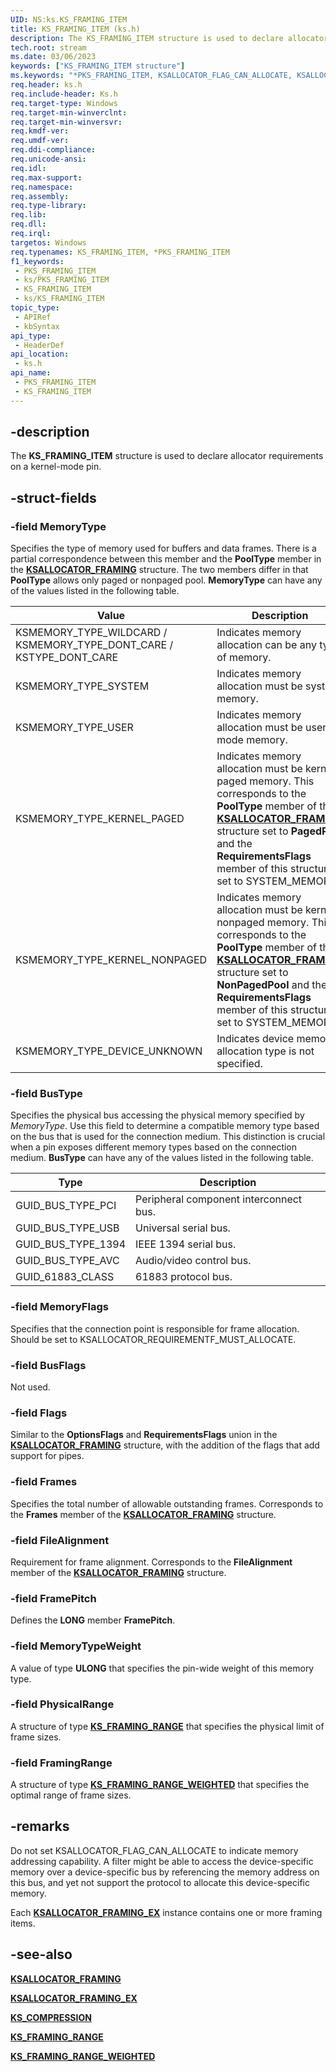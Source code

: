 ```yaml
---
UID: NS:ks.KS_FRAMING_ITEM
title: KS_FRAMING_ITEM (ks.h)
description: The KS_FRAMING_ITEM structure is used to declare allocator requirements on a kernel-mode pin.
tech.root: stream
ms.date: 03/06/2023
keywords: ["KS_FRAMING_ITEM structure"]
ms.keywords: "*PKS_FRAMING_ITEM, KSALLOCATOR_FLAG_CAN_ALLOCATE, KSALLOCATOR_FLAG_DEVICE_SPECIFIC, KSALLOCATOR_FLAG_INSIST_ON_FRAMESIZE_RATIO, KSALLOCATOR_FLAG_PARTIAL_READ_SUPPORT, KSALLOCATOR_REQUIREMENTF_PREFERENCES_ONLY, KS_FRAMING_ITEM, KS_FRAMING_ITEM structure [Streaming Media Devices], PKS_FRAMING_ITEM, PKS_FRAMING_ITEM structure pointer [Streaming Media Devices], ks-struct_8ddb4478-636f-4cd4-b4c1-663a20070cef.xml, ks/KS_FRAMING_ITEM, ks/PKS_FRAMING_ITEM, stream.ks_framing_item"
req.header: ks.h
req.include-header: Ks.h
req.target-type: Windows
req.target-min-winverclnt: 
req.target-min-winversvr: 
req.kmdf-ver: 
req.umdf-ver: 
req.ddi-compliance: 
req.unicode-ansi: 
req.idl: 
req.max-support: 
req.namespace: 
req.assembly: 
req.type-library: 
req.lib: 
req.dll: 
req.irql: 
targetos: Windows
req.typenames: KS_FRAMING_ITEM, *PKS_FRAMING_ITEM
f1_keywords:
 - PKS_FRAMING_ITEM
 - ks/PKS_FRAMING_ITEM
 - KS_FRAMING_ITEM
 - ks/KS_FRAMING_ITEM
topic_type:
 - APIRef
 - kbSyntax
api_type:
 - HeaderDef
api_location:
 - ks.h
api_name:
 - PKS_FRAMING_ITEM
 - KS_FRAMING_ITEM
---
```


## -description

The **KS_FRAMING_ITEM** structure is used to declare allocator requirements on a kernel-mode pin.

## -struct-fields

### -field MemoryType

Specifies the type of memory used for buffers and data frames. There is a partial correspondence between this member and the **PoolType** member in the [**KSALLOCATOR_FRAMING**](/windows-hardware/drivers/ddi/ks/ns-ks-ksallocator_framing) structure. The two members differ in that **PoolType** allows only paged or nonpaged pool. **MemoryType** can have any of the values listed in the following table.

| Value | Description |
|---|---|
| KSMEMORY_TYPE_WILDCARD / KSMEMORY_TYPE_DONT_CARE / KSTYPE_DONT_CARE | Indicates memory allocation can be any type of memory. |
| KSMEMORY_TYPE_SYSTEM | Indicates memory allocation must be system memory. |
| KSMEMORY_TYPE_USER | Indicates memory allocation must be user-mode memory. |
| KSMEMORY_TYPE_KERNEL_PAGED | Indicates memory allocation must be kernel paged memory. This corresponds to the **PoolType** member of the [**KSALLOCATOR_FRAMING**](/windows-hardware/drivers/ddi/ks/ns-ks-ksallocator_framing) structure set to **PagedPool** and the **RequirementsFlags** member of this structure set to SYSTEM_MEMORY. |
| KSMEMORY_TYPE_KERNEL_NONPAGED | Indicates memory allocation must be kernel nonpaged memory. This corresponds to the **PoolType** member of the [**KSALLOCATOR_FRAMING**](/windows-hardware/drivers/ddi/ks/ns-ks-ksallocator_framing) structure set to **NonPagedPool** and the **RequirementsFlags** member of this structure set to SYSTEM_MEMORY. |
| KSMEMORY_TYPE_DEVICE_UNKNOWN | Indicates device memory allocation type is not specified. |

### -field BusType

Specifies the physical bus accessing the physical memory specified by *MemoryType*. Use this field to determine a compatible memory type based on the bus that is used for the connection medium. This distinction is crucial when a pin exposes different memory types based on the connection medium. **BusType** can have any of the values listed in the following table.

| Type | Description |
|---|---|
| GUID_BUS_TYPE_PCI | Peripheral component interconnect bus. |
| GUID_BUS_TYPE_USB | Universal serial bus. |
| GUID_BUS_TYPE_1394 | IEEE 1394 serial bus. |
| GUID_BUS_TYPE_AVC | Audio/video control bus. |
| GUID_61883_CLASS | 61883 protocol bus. |

### -field MemoryFlags

Specifies that the connection point is responsible for frame allocation. Should be set to KSALLOCATOR_REQUIREMENTF_MUST_ALLOCATE.

### -field BusFlags

Not used.

### -field Flags

Similar to the **OptionsFlags** and **RequirementsFlags** union in the [**KSALLOCATOR_FRAMING**](/windows-hardware/drivers/ddi/ks/ns-ks-ksallocator_framing) structure, with the addition of the flags that add support for pipes.

### -field Frames

Specifies the total number of allowable outstanding frames. Corresponds to the **Frames** member of the [**KSALLOCATOR_FRAMING**](/windows-hardware/drivers/ddi/ks/ns-ks-ksallocator_framing) structure.

### -field FileAlignment

Requirement for frame alignment. Corresponds to the **FileAlignment** member of the [**KSALLOCATOR_FRAMING**](/windows-hardware/drivers/ddi/ks/ns-ks-ksallocator_framing) structure.

### -field FramePitch

Defines the **LONG** member **FramePitch**.

### -field MemoryTypeWeight

A value of type **ULONG** that specifies the pin-wide weight of this memory type.

### -field PhysicalRange

A structure of type [**KS_FRAMING_RANGE**](/windows-hardware/drivers/ddi/ks/ns-ks-ks_framing_range) that specifies the physical limit of frame sizes.

### -field FramingRange

A structure of type [**KS_FRAMING_RANGE_WEIGHTED**](/windows-hardware/drivers/ddi/ks/ns-ks-ks_framing_range_weighted) that specifies the optimal range of frame sizes.

## -remarks

Do not set KSALLOCATOR_FLAG_CAN_ALLOCATE to indicate memory addressing capability. A filter might be able to access the device-specific memory over a device-specific bus by referencing the memory address on this bus, and yet not support the protocol to allocate this device-specific memory.

Each [**KSALLOCATOR_FRAMING_EX**](/windows-hardware/drivers/ddi/ks/ns-ks-ksallocator_framing_ex) instance contains one or more framing items.

## -see-also

[**KSALLOCATOR_FRAMING**](/windows-hardware/drivers/ddi/ks/ns-ks-ksallocator_framing)

[**KSALLOCATOR_FRAMING_EX**](/windows-hardware/drivers/ddi/ks/ns-ks-ksallocator_framing_ex)

[**KS_COMPRESSION**](/windows-hardware/drivers/ddi/ks/ns-ks-ks_compression)

[**KS_FRAMING_RANGE**](/windows-hardware/drivers/ddi/ks/ns-ks-ks_framing_range)

[**KS_FRAMING_RANGE_WEIGHTED**](/windows-hardware/drivers/ddi/ks/ns-ks-ks_framing_range_weighted)
